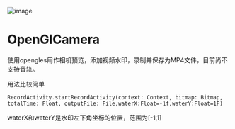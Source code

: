![image](https://github.com/skateboard1991/OpenGlCamera/blob/master/show.gif)

# OpenGlCamera
使用opengles用作相机预览，添加视频水印，录制并保存为MP4文件，目前尚不支持音轨。

用法比较简单
    
    RecordActivity.startRecordActivity(context: Context, bitmap: Bitmap, totalTime: Float, outputFile: File,waterX:Float=-1f,waterY:Float=1F)
    
    
waterX和waterY是水印左下角坐标的位置，范围为[-1,1]    
